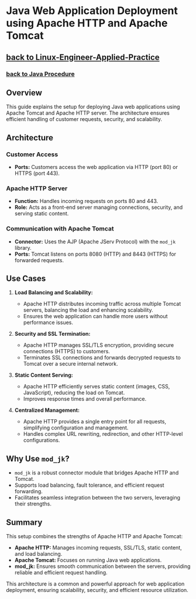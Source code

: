 # Java Web Application Deployment using Apache HTTP and Apache Tomcat
## [**back to Linux-Engineer-Applied-Practice**](/README.md)
### [**back to Java Procedure**](/Java-Webapps-Simulation/Java-Procedure.md)
## Overview

This guide explains the setup for deploying Java web applications using Apache Tomcat and Apache HTTP server. The architecture ensures efficient handling of customer requests, security, and scalability.

## Architecture

### Customer Access

- **Ports:** Customers access the web application via HTTP (port 80) or HTTPS (port 443).

### Apache HTTP Server

- **Function:** Handles incoming requests on ports 80 and 443.
- **Role:** Acts as a front-end server managing connections, security, and serving static content.

### Communication with Apache Tomcat

- **Connector:** Uses the AJP (Apache JServ Protocol) with the `mod_jk` library.
- **Ports:** Tomcat listens on ports 8080 (HTTP) and 8443 (HTTPS) for forwarded requests.

## Use Cases

1. **Load Balancing and Scalability:**
   - Apache HTTP distributes incoming traffic across multiple Tomcat servers, balancing the load and enhancing scalability.
   - Ensures the web application can handle more users without performance issues.

2. **Security and SSL Termination:**
   - Apache HTTP manages SSL/TLS encryption, providing secure connections (HTTPS) to customers.
   - Terminates SSL connections and forwards decrypted requests to Tomcat over a secure internal network.

3. **Static Content Serving:**
   - Apache HTTP efficiently serves static content (images, CSS, JavaScript), reducing the load on Tomcat.
   - Improves response times and overall performance.

4. **Centralized Management:**
   - Apache HTTP provides a single entry point for all requests, simplifying configuration and management.
   - Handles complex URL rewriting, redirection, and other HTTP-level configurations.

## Why Use `mod_jk`?

- `mod_jk` is a robust connector module that bridges Apache HTTP and Tomcat.
- Supports load balancing, fault tolerance, and efficient request forwarding.
- Facilitates seamless integration between the two servers, leveraging their strengths.

## Summary

This setup combines the strengths of Apache HTTP and Apache Tomcat:

- **Apache HTTP:** Manages incoming requests, SSL/TLS, static content, and load balancing.
- **Apache Tomcat:** Focuses on running Java web applications.
- **mod_jk:** Ensures smooth communication between the servers, providing reliable and efficient request handling.

This architecture is a common and powerful approach for web application deployment, ensuring scalability, security, and efficient resource utilization.
